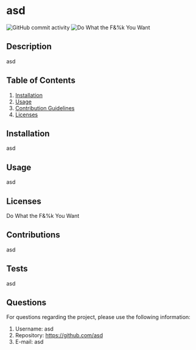 
  # asd
  ![GitHub commit activity](https://img.shields.io/github/commit-activity/m/asd/asd)
  ![Do What the F&%k You Want](https://img.shields.io/badge/License-DWTFYW-green)


  ## Description 
  asd

  ## Table of Contents
  1. [Installation](#Installation)
  2. [Usage](#Usage)
  3. [Contribution Guidelines](#Contributions)
  4. [Licenses](#Licenses)
      
  ## Installation
  asd

  ## Usage
  asd

  ## Licenses
  Do What the F&%k You Want

  ## Contributions
  asd

  ## Tests
  asd

  ## Questions
   For questions regarding the project, please use the following information:
  1. Username: asd
  2. Repository: https://github.com/asd
  3. E-mail: asd
